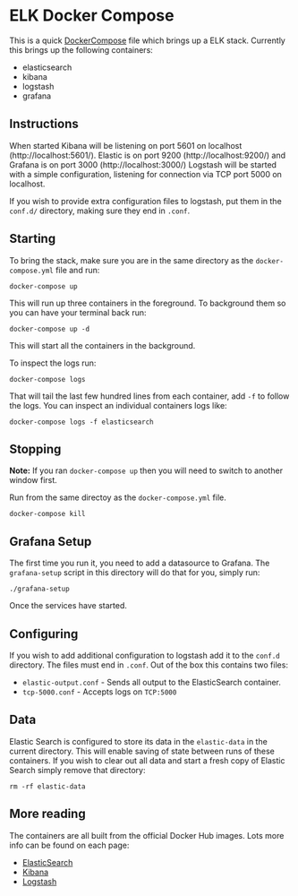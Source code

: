 ELK Docker Compose
==================

This is a quick [DockerCompose] file which brings up a ELK stack. Currently this brings up the following containers:

* elasticsearch
* kibana
* logstash
* grafana

## Instructions

When started Kibana will be listening on port 5601 on localhost (http://localhost:5601/). Elastic is on port 9200 (http://localhost:9200/) and Grafana is on port 3000 (http://localhost:3000/) Logstash will be started with a simple configuration, listening for connection via TCP port 5000 on localhost.

If you wish to provide extra configuration files to logstash, put them in the `conf.d/` directory, making sure they end in `.conf`.

## Starting

To bring the stack, make sure you are in the same directory as the `docker-compose.yml` file and run:

    docker-compose up

This will run up three containers in the foreground. To background them so you can have your terminal back run:

    docker-compose up -d

This will start all the containers in the background.

To inspect the logs run:

    docker-compose logs

That will tail the last few hundred lines from each container, add `-f` to follow the logs.  You can inspect an individual containers logs like:

    docker-compose logs -f elasticsearch

## Stopping

**Note:** If you ran `docker-compose up` then you will need to switch to another window first.

Run from the same directoy as the `docker-compose.yml` file.

    docker-compose kill

## Grafana Setup

The first time you run it, you need to add a datasource to Grafana. The `grafana-setup` script in this directory will do that for you, simply run:

    ./grafana-setup

Once the services have started.

## Configuring

If you wish to add additional configuration to logstash add it to the `conf.d` directory. The files must end in `.conf`. Out of the box this contains two files:

* `elastic-output.conf` - Sends all output to the ElasticSearch container.
* `tcp-5000.conf` - Accepts logs on `TCP:5000`

## Data

Elastic Search is configured to store its data in the `elastic-data` in the current directory. This will enable saving of state between runs of these containers. If you wish to clear out all data and start a fresh copy of Elastic Search simply remove that directory:

    rm -rf elastic-data

## More reading

The containers are all built from the official Docker Hub images. Lots more info can be found on each page:

* [ElasticSearch]
* [Kibana]
* [Logstash]

[DockerCompose]: (https://docs.docker.com/compose/)
[ElasticSearch]: (https://hub.docker.com/_/elasticsearch/)
[Kibana]: (https://hub.docker.com/_/kibana/)
[Logstash]: (https://hub.docker.com/_/logstash/)

